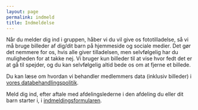 ```yaml
---
layout: page
permalink: indmeld
title: Indmeldelse
---
```

Når du melder dig ind i gruppen, håber vi du vil give os fototilladelse, så vi må bruge billeder af dig/dit barn på hjemmeside og sociale medier.
Det gør det nemmere for os, hvis alle giver tilladelsen, men selvfølgelig har du muligheden for at takke nej.
Vi bruger kun billeder til at vise hvor fedt det er at gå til spejder, og du kan selvfølgelig altid bede os om at fjerne et billede.

Du kan læse om hvordan vi behandler medlemmers data (inklusiv billeder) i [vores databehandlingspolitik](/gdpr).

Meld dig ind, efter aftale med afdelingslederne i den afdeling du eller dit barn starter i, i [indmeldingsformularen](https://medlem.dds.dk/member/signup/1715).
